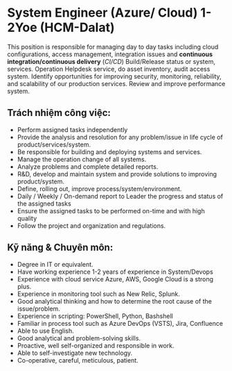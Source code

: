 # System Engineer (Azure/ Cloud) 1-2Yoe (HCM-Dalat)

This position is responsible for managing day to day tasks including cloud configurations, access management, integration issues and **continuous integration/continuous delivery** (*CI/CD*) Build/Release status or system, services. Operation Helpdesk service, do asset inventory, audit access system. Identify opportunities for improving security, monitoring, reliability, and scalability of our production services. Review and improve performance system.

## Trách nhiệm công việc:

- Perform assigned tasks independently
- Provide the analysis and resolution for any problem/issue in life cycle of product/services/system.
- Be responsible for building and deploying systems and services.
- Manage the operation change of all systems.
- Analyze problems and complete detailed reports.
- R&D, develop and maintain system and provide solutions to improving product/system.
- Define, rolling out, improve process/system/environment.
- Daily / Weekly / On-demand report to Leader the progress and status of the assigned tasks
- Ensure the assigned tasks to be performed on-time and with high quality
- Follow the project and organization and regulations.

## Kỹ năng & Chuyên môn:

- Degree in IT or equivalent.
- Have working experience 1-2 years of experience in System/Devops
- Experience with cloud service Azure, AWS, Google Cloud is a strong plus.
- Experience in monitoring tool such as New Relic, Splunk.
- Good analytical thinking and how to determine the root cause of the issue/problem.
- Experience in scripting: PowerShell, Python, Bashshell
- Familiar in process tool such as Azure DevOps (VSTS), Jira, Confluence
- Able to use English.
- Good analytical and problem-solving skills.
- Proactive, well self-organized and responsible in work.
- Able to self-investigate new technology.
- Co-operative, careful, meticulous, patient.

